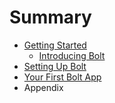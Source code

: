 # Summary

* [Getting Started](README.md)
    * [Introducing Bolt](sub.md)
* [Setting Up Bolt](setting-up-bolt.md)
* [Your First Bolt App](your-first-bolt-app.md)
* Appendix

